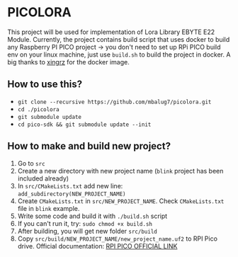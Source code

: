 # PICOLORA

This project will be used for implementation of Lora Library EBYTE E22 Module. Currently, the project contains build script that uses docker to build any Raspberry PI PICO project -> you don't need to set up RPi PICO build env on your linux machine, just use `build.sh` to build the project in docker.
A big thanks to [xingrz](https://github.com/xingrz) for the docker image.

## How to use this?
* `git clone --recursive https://github.com/mbalug7/picolora.git`
* `cd ./picolora`
* `git submodule update`
* `cd pico-sdk && git submodule update --init`

## How to make and build new project?

1. Go to `src`
2. Create a new directory with new project name (`blink` project has been included already)
3. In `src/CMakeLists.txt` add new line: `add_subdirectory(NEW_PROJECT_NAME)`
4. Create `CMakeLists.txt` in `src/NEW_PROJECT_NAME`. Check `CMakeLists.txt` file in `blink` example.
5. Write some code and build it with `./build.sh` script
6. If you can't run it, try: `sudo chmod +x build.sh`
7. After building, you will get new folder `src/build`
8. Copy `src/build/NEW_PROJECT_NAME/new_project_name.uf2` to RPI Pico drive. Official documentation: [RPI PICO OFFICIAL LINK](https://github.com/raspberrypi/pico-sdk#quick-start-your-own-project)
